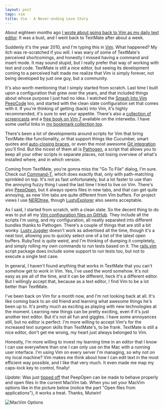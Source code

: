 ```yaml
---
layout: post
tags: vim
title: Vim - A Never-ending Love Story
---
```

About eighteen months ago [I wrote about going back to Vim as my daily text
editor](/2008/11/4/vim_my_college_sweetheart.html). It was a bust, and I went back to TextMate after about a week.

Suddenly it's the year 2010, and I'm typing this in [Vim](http://www.vim.org). What happened? My itch was re-scratched
if you will. I was wary of some of TextMate's perceived shortcomings, and honestly I missed having a command and insert
mode. It may sound stupid, but I really prefer that way of working with text and code. TextMate is still a nice
editor, but seeing its development coming to a perceived halt made me realize that Vim is simply forever, not being
developed by just one guy, but a community.

It's also worth mentioning that I simply started from scratch. Last time I built upon a configuration that grew over the
years, and that included things about whose purpose I just had no idea. I watched the [Smash Into Vim
PeepCode](http://peepcode.com/products/smash-into-vim-i) too, and started with the clean slate configuration set that
comes with it. If you're thinking of getting (back) into Vim, it's highly recommended, it's sure to wet your appetite.
There's also a [collection of screencasts](http://vimcasts.org/) and a [free book on Vim
7](http://www.swaroopch.com/notes/Vim) available on the interwebs. I have some useful links in [my bookmark collection
too](http://delicious.com/pombsd/vim).

There's been a lot of developments around scripts for Vim that bring TextMate-like functionality, or that support things
like Cucumber, smart quotes and [auto-closing braces](http://townk.github.com/vim-autoclose/), or even the most awesome
[Git integration](http://www.vim.org/scripts/script.php?script_id=2975) you'll find. But the nicest of them all is
[Pathogen](http://www.vim.org/scripts/script.php?script_id=2332), a script that allows you to keep all your other
scripts in separate places, not losing overview of what's installed where, and in which version.

Coming from TextMate, you're gonna miss the "Go To File" dialog, I'm sure. Check out
[Command-T](http://www.vim.org/scripts/script.php?script_id=3025), which does exactly that, only with path-matching
sprinkled on top. It's not as fast unfortunately, but a lot faster to use than the annoying fuzzy thing I used the last
time I tried to live on Vim. There's also [PeepOpen](http://peepcode.com/products/peepopen), but it always opens files
in new tabs, and that can get quite annoying, as new Vim tabs are quite different from Vim buffers. For project views I
use [NERDtree](http://www.vim.org/scripts/script.php?script_id=1658), though
[LustyExplorer](http://www.vim.org/scripts/script.php?script_id=1890) also seems acceptable.

As I said, I started from scratch, with a clean slate. So the decent thing to do was to put all my [Vim configuration
files on GitHub](http://github.com/mattmatt/dotvim). They include all the scripts I'm using, and my configuration, all
neatly separated into different bundles thanks to Pathogen. There's a couple of things that are still a bit wonky.
[Lusty Juggler](http://www.vim.org/scripts/script.php?script_id=2050) doesn't work as advertised all the time, though
it's a neat tool, allowing you to quickly select one of a list of the latest open buffers. RubyTest is quite weird, and
I'm thinking of dumping it completely, and simply rolling my own commands to run tests based on it. The
[rails.vim](http://rails.vim.tpope.net/) script package does include some support to run tests too, but not to execute a
single test case.

In general, I haven't found anything that works in TextMate that you can't somehow get to work in Vim. Yes, I've used
the word somehow. It's not easy as pie all of the time, and it can be different, heck it's a different editor. But I
willingly accept that, because as a text editor, I find Vim to be a lot better than TextMate.

I've been back on Vim for a month now, and I'm not looking back at all. It's like coming back to an old friend and
learning what awesome things he's been up to. It's pretty much as exciting as playing with new technologies at the
moment. Learning new things can be pretty exciting, even if it's just another text editor. But it's not all fun and
giggles. I have some annoyances still, but no editor is perfect. I'm more willing to accept Vim's for the increased text
surgeon skills than TextMate's, to be frank. TextMate is still a nice editor, don't get me wrong, my heart just always
belonged to Vim.

Honestly, I'm more willing to invest my learning time in an editor that I know I can use everywhere than one I can only
use on the Mac with a running user interface. I'm using Vim on every server I'm managing, so why not on my local
machine? Vim makes me think about how I can edit text in the most efficient way possible, and I like that very much. It
even made me map my caps-lock key to control, finally!

*Update*: Was just [tipped off](http://twitter.com/mutle/status/17356649155) that PeepOpen can be made to behave
properly and open files in the current MacVim tab.  When you set your MacVim options like in the picture below (notice
the part "Open files from applications"), it works a treat. Thanks, Mutwin!

![MacVim Options](http://img.skitch.com/20100629-p871pr9ky2fjb7xiubxtt2i2np.jpg)
